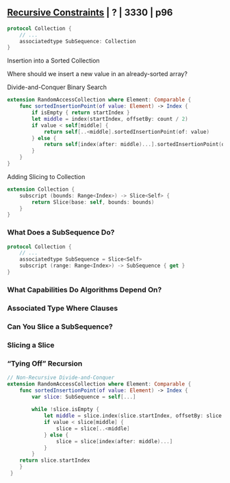
## [Recursive Constraints](recursive-constraints.md) | ? | 3330 | p96

```swift
protocol Collection { 
    // ...
    associatedtype SubSequence: Collection
}
```

Insertion into a Sorted Collection

Where should we insert a new value in an already-sorted array?


Divide-and-Conquer Binary Search

```swift
extension RandomAccessCollection where Element: Comparable { 
    func sortedInsertionPoint(of value: Element) -> Index {
        if isEmpty { return startIndex }
        let middle = index(startIndex, offsetBy: count / 2) 
        if value < self[middle] {
            return self[..<middle].sortedInsertionPoint(of: value) 
        } else {
            return self[index(after: middle)...].sortedInsertionPoint(of: value)
        } 
    }
}
```

Adding Slicing to Collection

```swift
extension Collection {
    subscript (bounds: Range<Index>) -> Slice<Self> {
        return Slice(base: self, bounds: bounds)
    }
}
```



### What Does a SubSequence Do?

```swift
protocol Collection { 
    // ...
    associatedtype SubSequence = Slice<Self>
    subscript (range: Range<Index>) -> SubSequence { get } 
}
```


### What Capabilities Do Algorithms Depend On?




### Associated Type Where Clauses

### Can You Slice a SubSequence?


### Slicing a Slice

### “Tying Off” Recursion


```swift
// Non-Recursive Divide-and-Conquer
extension RandomAccessCollection where Element: Comparable {
    func sortedInsertionPoint(of value: Element) -> Index {
        var slice: SubSequence = self[...]
        
        while !slice.isEmpty {
            let middle = slice.index(slice.startIndex, offsetBy: slice.count / 2)
            if value < slice[middle] { 
                slice = slice[..<middle]
            } else {
                slice = slice[index(after: middle)...]
            }
        }
    return slice.startIndex
    }
 }

  
```

